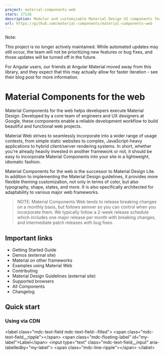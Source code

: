 ```yaml
---
project: material-components-web
stars: 17116
description: Modular and customizable Material Design UI components for the web
url: https://github.com/material-components/material-components-web
---
```


Note:

This project is no longer actively maintained. While automated updates may still occur, the team will not be prioritizing new features or bug fixes, and those updates will be turned off in the future.

For Angular users, our friends at Angular Material moved away from this library, and they expect that this may actually allow for faster iteration - see their blog post for more information.

Material Components for the web
===============================

Material Components for the web helps developers execute Material Design. Developed by a core team of engineers and UX designers at Google, these components enable a reliable development workflow to build beautiful and functional web projects.

Material Web strives to seamlessly incorporate into a wider range of usage contexts, from simple static websites to complex, JavaScript-heavy applications to hybrid client/server rendering systems. In short, whether you're already heavily invested in another framework or not, it should be easy to incorporate Material Components into your site in a lightweight, idiomatic fashion.

Material Components for the web is the successor to Material Design Lite. In addition to implementing the Material Design guidelines, it provides more flexible theming customization, not only in terms of color, but also typography, shape, states, and more. It is also specifically architected for adaptability to various major web frameworks.

> NOTE: Material Components Web tends to release breaking changes on a monthly basis, but follows semver so you can control when you incorporate them. We typically follow a 2-week release schedule which includes one major release per month with breaking changes, and intermediate patch releases with bug fixes.

Important links
---------------

-   Getting Started Guide
-   Demos (external site)
-   Material on other frameworks
-   Examples using Material Web
-   Contributing
-   Material Design Guidelines (external site)
-   Supported browsers
-   All Components
-   Changelog

Quick start
-----------

### Using via CDN

<!-- Required styles for Material Web -->
<link rel\="stylesheet" href\="https://unpkg.com/material-components-web@latest/dist/material-components-web.min.css"\>

<!-- Render textfield component -->
<label class\="mdc-text-field mdc-text-field--filled"\>
  <span class\="mdc-text-field\_\_ripple"\></span\>
  <span class\="mdc-floating-label" id\="my-label"\>Label</span\>
  <input type\="text" class\="mdc-text-field\_\_input" aria-labelledby\="my-label"\>
  <span class\="mdc-line-ripple"\></span\>
</label\>

<!-- Required Material Web JavaScript library -->
<script src\="https://unpkg.com/material-components-web@latest/dist/material-components-web.min.js"\></script\>
<!-- Instantiate single textfield component rendered in the document -->
<script\>
  mdc.textField.MDCTextField.attachTo(document.querySelector<HTMLElement\>('.mdc-text-field'));
</script\>

> Please see quick start demo on codepen for full example.

### Using NPM

> This guide assumes you have webpack configured to compile Sass into CSS. To configure webpack, please see the full getting started guide. You can also see the final code and result in the Material Starter Kit.

Install textfield node module to your project.

```
npm install @material/textfield
```

#### HTML

Sample usage of text field component. Please see Textfield component page for more options.

<label class\="mdc-text-field mdc-text-field--filled"\>
  <span class\="mdc-text-field\_\_ripple"\></span\>
  <input type\="text" class\="mdc-text-field\_\_input" aria-labelledby\="my-label"\>
  <span class\="mdc-floating-label" id\="my-label"\>Label</span\>
  <span class\="mdc-line-ripple"\></span\>
</label\>

#### CSS

Load styles required for text field component.

@use "@material/floating-label/mdc-floating-label";
@use "@material/line-ripple/mdc-line-ripple";
@use "@material/notched-outline/mdc-notched-outline";
@use "@material/textfield";

@include textfield.core-styles;

#### JavaScript

Import `MDCTextField` module to instantiate text field component.

import {MDCTextField} from '@material/textfield';
const textField \= new MDCTextField(document.querySelector<HTMLElement\>('.mdc-text-field'));

This'll initialize text field component on a single `.mdc-text-field` element.

> Please see quick start demo on glitch for full example.

Need help?
----------

We're constantly trying to improve our components. If Github Issues don't fit your needs, then please visit us on our Discord Channel.
